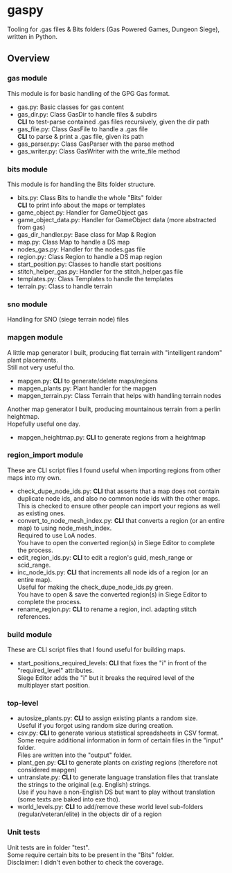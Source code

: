 # gaspy

Tooling for .gas files &amp; Bits folders (Gas Powered Games, Dungeon Siege), written in Python.


## Overview


### gas module

This module is for basic handling of the GPG Gas format.

- gas.py: Basic classes for gas content
- gas_dir.py: Class GasDir to handle files & subdirs\
  **CLI** to test-parse contained .gas files recursively, given the dir path
- gas_file.py: Class GasFile to handle a .gas file\
  **CLI** to parse & print a .gas file, given its path
- gas_parser.py: Class GasParser with the parse method
- gas_writer.py: Class GasWriter with the write_file method

### bits module

This module is for handling the Bits folder structure.

- bits.py: Class Bits to handle the whole "Bits" folder\
  **CLI** to print info about the maps or templates
- game_object.py: Handler for GameObject gas
- game_object_data.py: Handler for GameObject data (more abstracted from gas)
- gas_dir_handler.py: Base class for Map & Region
- map.py: Class Map to handle a DS map
- nodes_gas.py: Handler for the nodes.gas file
- region.py: Class Region to handle a DS map region
- start_position.py: Classes to handle start positions
- stitch_helper_gas.py: Handler for the stitch_helper.gas file
- templates.py: Class Templates to handle the templates
- terrain.py: Class to handle terrain


### sno module

Handling for SNO (siege terrain node) files


### mapgen module

A little map generator I built, producing flat terrain with "intelligent random" plant placements.\
Still not very useful tho.

- mapgen.py: **CLI** to generate/delete maps/regions
- mapgen_plants.py: Plant handler for the mapgen
- mapgen_terrain.py: Class Terrain that helps with handling terrain nodes

Another map generator I built, producing mountainous terrain from a perlin heightmap.\
Hopefully useful one day.

- mapgen_heightmap.py: **CLI** to generate regions from a heightmap


### region_import module

These are CLI script files I found useful when importing regions from other maps into my own.

- check_dupe_node_ids.py: **CLI** that asserts that a map does not contain duplicate node ids, and also no common node ids with the other maps.\
  This is checked to ensure other people can import your regions as well as existing ones.
- convert_to_node_mesh_index.py: **CLI** that converts a region (or an entire map) to using node_mesh_index.\
  Required to use LoA nodes.\
  You have to open the converted region(s) in Siege Editor to complete the process.
- edit_region_ids.py: **CLI** to edit a region's guid, mesh_range or scid_range.
- inc_node_ids.py: **CLI** that increments all node ids of a region (or an entire map).\
  Useful for making the check_dupe_node_ids.py green.\
  You have to open & save the converted region(s) in Siege Editor to complete the process.
- rename_region.py: **CLI** to rename a region, incl. adapting stitch references.


### build module

These are CLI script files that I found useful for building maps.

- start_positions_required_levels: **CLI** that fixes the "i" in front of the "required_level" attributes.\
  Siege Editor adds the "i" but it breaks the required level of the multiplayer start position.


### top-level

- autosize_plants.py: **CLI** to assign existing plants a random size.\
  Useful if you forgot using random size during creation.
- csv.py: **CLI** to generate various statistical spreadsheets in CSV format.\
  Some require additional information in form of certain files in the "input" folder.\
  Files are written into the "output" folder.
- plant_gen.py: **CLI** to generate plants on *existing* regions (therefore not considered mapgen)
- untranslate.py: **CLI** to generate language translation files that translate the strings
  to the original (e.g. English) strings.\
  Use if you have a non-English DS but want to play without translation (some texts are baked into exe tho).
- world_levels.py: **CLI** to add/remove these world level sub-folders (regular/veteran/elite)
  in the objects dir of a region


### Unit tests

Unit tests are in folder "test".\
Some require certain bits to be present in the "Bits" folder.\
Disclaimer: I didn't even bother to check the coverage.
